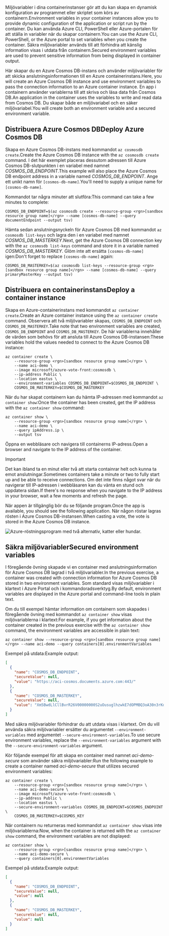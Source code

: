 <span data-ttu-id="51208-101">Miljövariabler i dina containerinstanser gör att du kan skapa en dynamisk konfiguration av programmet eller skriptet som körs av containern.</span><span class="sxs-lookup"><span data-stu-id="51208-101">Environment variables in your container instances allow you to provide dynamic configuration of the application or script run by the container.</span></span> <span data-ttu-id="51208-102">Du kan använda Azure CLI, PowerShell eller Azure-portalen för att ställa in variabler när du skapar containern.</span><span class="sxs-lookup"><span data-stu-id="51208-102">You can use the Azure CLI, PowerShell, or the Azure portal to set variables when you create the container.</span></span> <span data-ttu-id="51208-103">Säkra miljövariabler används till att förhindra att känslig information visas i utdata från containern.</span><span class="sxs-lookup"><span data-stu-id="51208-103">Secured environment variables are used to prevent sensitive information from being displayed in container output.</span></span>

<span data-ttu-id="51208-104">Här skapar du en Azure Cosmos DB-instans och använder miljövariabler för att skicka anslutningsinformationen till en Azure containerinstans.</span><span class="sxs-lookup"><span data-stu-id="51208-104">Here, you will create an Azure Cosmos DB instance and use environment variables to pass the connection information to an Azure container instance.</span></span> <span data-ttu-id="51208-105">En app i containern använder variablerna till att skriva och läsa data från Cosmos DB.</span><span class="sxs-lookup"><span data-stu-id="51208-105">An application in the container uses the variables to write and read data from Cosmos DB.</span></span> <span data-ttu-id="51208-106">Du skapar både en miljövariabel och en säker miljövariabel.</span><span class="sxs-lookup"><span data-stu-id="51208-106">You will create both an environment variable and a secured environment variable.</span></span>

## <a name="deploy-azure-cosmos-db"></a><span data-ttu-id="51208-107">Distribuera Azure Cosmos DB</span><span class="sxs-lookup"><span data-stu-id="51208-107">Deploy Azure Cosmos DB</span></span>

<span data-ttu-id="51208-108">Skapa en Azure Cosmos DB-instans med kommandot `az cosmosdb create`.</span><span class="sxs-lookup"><span data-stu-id="51208-108">Create the Azure Cosmos DB instance with the `az cosmosdb create` command.</span></span> <span data-ttu-id="51208-109">I det här exemplet placeras dessutom adressen till Azure Cosmos DB-slutpunkten i en variabel med namnet *COSMOS_DB_ENDPOINT*.</span><span class="sxs-lookup"><span data-stu-id="51208-109">This example will also place the Azure Cosmos DB endpoint address in a variable named *COSMOS_DB_ENDPOINT*.</span></span> <span data-ttu-id="51208-110">Ange ett unikt namn för `[cosmos-db-name]`.</span><span class="sxs-lookup"><span data-stu-id="51208-110">You'll need to supply a unique name for `[cosmos-db-name]`.</span></span>

<span data-ttu-id="51208-111">Kommandot tar några minuter att slutföra:</span><span class="sxs-lookup"><span data-stu-id="51208-111">This command can take a few minutes to complete:</span></span>

```azurecli
COSMOS_DB_ENDPOINT=$(az cosmosdb create --resource-group <rgn>[sandbox resource group name]</rgn> --name [cosmos-db-name] --query documentEndpoint --output tsv)
```

<span data-ttu-id="51208-112">Hämta sedan anslutningsnyckeln för Azure Cosmos DB med kommandot `az cosmosdb list-keys` och lagra den i en variabel med namnet *COSMOS_DB_MASTERKEY*.</span><span class="sxs-lookup"><span data-stu-id="51208-112">Next, get the Azure Cosmos DB connection key with the `az cosmosdb list-keys` command and store it in a variable named *COSMOS_DB_MASTERKEY*.</span></span> <span data-ttu-id="51208-113">Glöm inte att ersätta `[cosmos-db-name]` igen:</span><span class="sxs-lookup"><span data-stu-id="51208-113">Don't forget to replace `[cosmos-db-name]` again:</span></span>

```azurecli
COSMOS_DB_MASTERKEY=$(az cosmosdb list-keys --resource-group <rgn>[sandbox resource group name]</rgn> --name [cosmos-db-name] --query primaryMasterKey --output tsv)
```

## <a name="deploy-a-container-instance"></a><span data-ttu-id="51208-114">Distribuera en containerinstans</span><span class="sxs-lookup"><span data-stu-id="51208-114">Deploy a container instance</span></span>

<span data-ttu-id="51208-115">Skapa en Azure-containerinstans med kommandot `az container create`.</span><span class="sxs-lookup"><span data-stu-id="51208-115">Create an Azure container instance using the `az container create` command.</span></span> <span data-ttu-id="51208-116">Observera att två miljövariabler skapas, `COSMOS_DB_ENDPOINT` och `COSMOS_DB_MASTERKEY`.</span><span class="sxs-lookup"><span data-stu-id="51208-116">Take note that two environment variables are created, `COSMOS_DB_ENDPOINT` and `COSMOS_DB_MASTERKEY`.</span></span> <span data-ttu-id="51208-117">De här variablerna innehåller de värden som behövs för att ansluta till Azure Cosmos DB-instansen:</span><span class="sxs-lookup"><span data-stu-id="51208-117">These variables hold the values needed to connect to the Azure Cosmos DB instance:</span></span>

```azurecli
az container create \
    --resource-group <rgn>[sandbox resource group name]</rgn> \
    --name aci-demo \
    --image microsoft/azure-vote-front:cosmosdb \
    --ip-address Public \
    --location eastus \
    --environment-variables COSMOS_DB_ENDPOINT=$COSMOS_DB_ENDPOINT \
    COSMOS_DB_MASTERKEY=$COSMOS_DB_MASTERKEY
```

<span data-ttu-id="51208-118">När du har skapat containern kan du hämta IP-adressen med kommandot `az container show`:</span><span class="sxs-lookup"><span data-stu-id="51208-118">Once the container has been created, get the IP address with the `az container show` command:</span></span>

```azurecli
az container show \
    --resource-group <rgn>[sandbox resource group name]</rgn> \
    --name aci-demo \
    --query ipAddress.ip \
    --output tsv
```

<span data-ttu-id="51208-119">Öppna en webbläsare och navigera till containerns IP-adress.</span><span class="sxs-lookup"><span data-stu-id="51208-119">Open a browser and navigate to the IP address of the container.</span></span> 

> [!IMPORTANT]
> <span data-ttu-id="51208-120">Det kan ibland ta en minut eller två att starta containrar helt och kunna ta emot anslutningar.</span><span class="sxs-lookup"><span data-stu-id="51208-120">Sometimes containers take a minute or two to fully start up and be able to receive connections.</span></span> <span data-ttu-id="51208-121">Om det inte finns något svar när du navigerar till IP-adressen i webbläsaren kan du vänta en stund och uppdatera sidan.</span><span class="sxs-lookup"><span data-stu-id="51208-121">If there's no response when you navigate to the IP address in your browser,  wait a few moments and refresh the page.</span></span>

 <span data-ttu-id="51208-122">När appen är tillgänglig bör du se följande program.</span><span class="sxs-lookup"><span data-stu-id="51208-122">Once the app is available, you should see the following application.</span></span> <span data-ttu-id="51208-123">När någon röstar lagras rösten i Azure Cosmos DB-instansen.</span><span class="sxs-lookup"><span data-stu-id="51208-123">When casting a vote, the vote is stored in the Azure Cosmos DB instance.</span></span>

![Azure-röstningsprogram med två alternativ, katter eller hundar.](../media/4-azure-vote.png)

## <a name="secured-environment-variables"></a><span data-ttu-id="51208-125">Säkra miljövariabler</span><span class="sxs-lookup"><span data-stu-id="51208-125">Secured environment variables</span></span>

<span data-ttu-id="51208-126">I föregående övning skapade vi en container med anslutningsinformation för Azure Cosmos DB lagrad i två miljövariabler.</span><span class="sxs-lookup"><span data-stu-id="51208-126">In the previous exercise, a container was created with connection information for Azure Cosmos DB stored in two environment variables.</span></span> <span data-ttu-id="51208-127">Som standard visas miljövariabler i klartext i Azure Portal och i kommandoradsverktyg.</span><span class="sxs-lookup"><span data-stu-id="51208-127">By default, environment variables are displayed in the Azure portal and command-line tools in plain text.</span></span>

<span data-ttu-id="51208-128">Om du till exempel hämtar information om containern som skapades i föregående övning med kommandot `az container show` visas miljövariablerna i klartext:</span><span class="sxs-lookup"><span data-stu-id="51208-128">For example, if you get information about the container created in the previous exercise with the `az container show` command, the environment variables are accessible in plain text:</span></span>

```azurecli
az container show --resource-group <rgn>[sandbox resource group name]</rgn> --name aci-demo --query containers[0].environmentVariables
```

<span data-ttu-id="51208-129">Exempel på utdata:</span><span class="sxs-lookup"><span data-stu-id="51208-129">Example output:</span></span>

```json
[
  {
    "name": "COSMOS_DB_ENDPOINT",
    "secureValue": null,
    "value": "https://aci-cosmos.documents.azure.com:443/"
  },
  {
    "name": "COSMOS_DB_MASTERKEY",
    "secureValue": null,
    "value": "Xm5BwdLlCllBvrR26V00000000S2uOusuglhzwkE7dOPMBQ3oA30n3rKd8PKA13700000000095ynys863Ghgw=="
  }
]
```

Med säkra miljövariabler förhindrar du att utdata visas i klartext. <span data-ttu-id="51208-131">Om du vill använda säkra miljövariabler ersätter du argumentet `--environment-variables` med argumentet `--secure-environment-variables`.</span><span class="sxs-lookup"><span data-stu-id="51208-131">To use secure environment variables, replace the `--environment-variables` argument with the `--secure-environment-variables` argument.</span></span>

<span data-ttu-id="51208-132">Kör följande exempel för att skapa en container med namnet *aci-demo-secure* som använder säkra miljövariabler:</span><span class="sxs-lookup"><span data-stu-id="51208-132">Run the following example to create a container named *aci-demo-secure* that utilizes secured environment variables:</span></span>

```azurecli
az container create \
    --resource-group <rgn>[sandbox resource group name]</rgn> \
    --name aci-demo-secure \
    --image microsoft/azure-vote-front:cosmosdb \
    --ip-address Public \
    --location eastus \
    --secure-environment-variables COSMOS_DB_ENDPOINT=$COSMOS_ENDPOINT \
    COSMOS_DB_MASTERKEY=$COSMOS_KEY
```

<span data-ttu-id="51208-133">När containern nu returneras med kommandot `az container show` visas inte miljövariablerna:</span><span class="sxs-lookup"><span data-stu-id="51208-133">Now, when the container is returned with the `az container show` command, the environment variables are not displayed:</span></span>

```azurecli
az container show \
    --resource-group <rgn>[sandbox resource group name]</rgn> \
    --name aci-demo-secure \
    --query containers[0].environmentVariables
```

<span data-ttu-id="51208-134">Exempel på utdata:</span><span class="sxs-lookup"><span data-stu-id="51208-134">Example output:</span></span>

```json
[
  {
    "name": "COSMOS_DB_ENDPOINT",
    "secureValue": null,
    "value": null
  },
  {
    "name": "COSMOS_DB_MASTERKEY",
    "secureValue": null,
    "value": null
  }
]
```